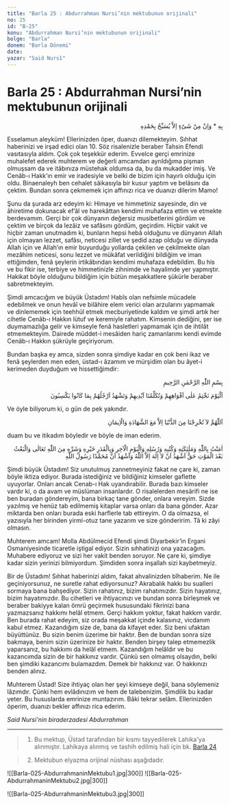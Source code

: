 ```yaml
---
title: "Barla 25 : Abdurrahman Nursi’nin mektubunun orijinali"
no: 25
id: "B-25"
konu: "Abdurrahman Nursi’nin mektubunun orijinali"
bolge: "Barla"
donem: "Barla Dönemi"
date: 
yazar: "Said Nursî"
---
```


# Barla 25 : Abdurrahman Nursi’nin mektubunun orijinali

<p class="arabic" dir="rtl" title="Meal: “O’nunla (Allah’ın adıyla)” * “Hiçbir şey yoktur ki O'nu hamd ile tesbih etmesin” [İsrâ 17:44]">بِهِ * وَاِنْ مِنْ شَىْءٍ اِلاَّ يُسَبِّحُ بِحَمْدِهِ</p>

Esselamun aleyküm! Ellerinizden öper, duanızı dilemekteyim. Sıhhat haberinizi ve irşad edici olan 10. Söz risalenizle beraber Tahsin Efendi vasıtasıyla aldım. Çok çok teşekkür ederim. Evvelce gerçi emrinize muhalefet ederek muhterem ve değerli amcamdan ayrıldığıma pişman olmuşsam da ve itâbınıza müstehak oldumsa da, bu da mukadder imiş. Ve Cenâb-ı Hakk’ın emir ve iradesiyle ve belki de bizim için hayırlı olduğu için oldu. Binaenaleyh ben cehalet sâikasıyla bir kusur yaptım ve belâsını da çektim. Bundan sonra çekmemek için affınızı rica ve duanızı dilerim Mamo!

Şunu da şurada arz edeyim ki: Himaye ve himmetiniz sayesinde, din ve âhiretime dokunacak ef’âl ve harekâttan kendimi muhafaza ettim ve etmekte berdevamım. Gerçi bir çok dünyanın değersiz musibetlerini gördüm ve çektim ve birçok da lezâiz ve safâsını gördüm, geçirdim. Hiçbir vakit ve hiçbir zaman unutmadım ki, bunların hepsi hebâ olduğunu ve dünyanın Allah için olmayan lezzet, safâsı, neticesi zillet ve şedid azap olduğu ve dünyada Allah için ve Allah’ın emir buyurduğu yollarda çekilen ve çekilmekte olan mezâhim neticesi, sonu lezzet ve mükâfat verildiğini bildiğim ve iman ettiğimden, fenâ şeylerin irtikâbından kendimi muhafaza edebildim. Bu his ve bu fikir ise, terbiye ve himmetinizle zihnimde ve hayalimde yer yapmıştır. Hakikat böyle olduğunu bildiğim için bütün meşakkatlere şükürle beraber sabretmekteyim.

Şimdi amcacığım ve büyük Üstadım! Habîs olan nefsimle mücadele edebilmek ve onun hevâî ve bilâhire elem verici olan arzularını yapmamak ve dinlememek için teehhül etmek mecburiyetinde kaldım ve şimdi artık her cihetle Cenâb-ı Hakkın lütuf ve keremiyle rahatım. Kimsenin dediğini, şer ise duymamazlığa gelir ve kimseyle fenâ hasletleri yapmamak için de ihtilât etmemekteyim. Dairede müddet-i mesâiden hariç zamanlarımı kendi evimde Cenâb-ı Hakkın şükrüyle geçiriyorum.

Bundan başka ey amca, sizden sonra şimdiye kadar en çok beni ikaz ve fenâ şeylerden men eden, üstad-ı âzamım ve mürşidim olan bu âyet-i kerimeden duyduğum ve hissettiğimdir:

<p class="arabic" dir="rtl" title="Meal: “Rahman ve Rahîm olan Allah’ın adıyla.”">بِسْمِ اللّٰهِ الرَّحْمٰنِ الرَّحِيمِ</p>

<p class="arabic" dir="rtl" title="Meal: “O gün onların ağızlarını mühürleriz; elleri bize onların yaptıklarını anlatır, ayakları kazandıkları günahlara şahitlik eder.” [Yâsin Sûresi, 36:65]">اَلْيَوْمَ نَخْتِمُ عَلٰى اَفْوَاهِهِمْ وَتُكَلِّمُنَا اَيْدِيهِمْ وَتَشْهَدُ اَرْجُلُهُمْ بِمَا كَانُوا يَكْسِبُونَ</p>

Ve öyle biliyorum ki, o gün de pek yakındır.

<p class="arabic" dir="rtl" title="Meal: “Allah’ım, bizi bu dünyadan şehadetsiz ve imansız çıkarma.”">اَللّٰهُمَّ لاَ تُخْرِجْنَا مِنَ الدُّنْيَا اِلاَّ مَعَ الشَّهَادَةِ وَالْاِيمَانِ</p>

duam bu ve itikadım böyledir ve böyle de iman ederim.

<p class="arabic" dir="rtl" title="Meal: “Allah’a inandım, meleklerine inandım, kitaplarına inandım, peygamberlerine inandım, âhiret gününe inandım, iyiliğin de kötülüğün de Allah tarafından geldiğine inandım, öldükten sonra dirilmenin hak olduğuna inandım. Ben şehâdet ederim ki, Allah’tan başka bir ilâh yoktur, yine ben şehadet ederim ki, Muhammed (a.s.m.) Allah’ın kulu ve peygamberidir.”">اٰمَنْتُ بِاللّٰهِ وَمَلٰئِكَتِهِ وَكُتُبِهِ وَرُسُلِهِ وَالْيَوْمِ الْآخِرِ وَبِالْقَدَرِ خَيْرِهِ وَشَرِّهِ مِنَ اللّٰهِ تَعَالٰى وَالْبَعْثُ بَعْدَ الْمَوْتِ حَقٌّ اَشْهَدُ اَنْ لاَ اِلٰهَ اِلاَّ اللّٰهُ وَاَشْهَدُ اَنَّ مُحَمَّدًا رَسُولُ اللّٰهِ</p>

Şimdi büyük Üstadım! Siz unutulmuş zannetmeyiniz fakat ne çare ki, zaman böyle iktiza ediyor. Burada istediğiniz ve bildiğiniz kimseler gaflette uyuyorlar. Onları ancak Cenab-ı Hak uyandırabilir. Burada bazı kimseler vardır ki, o da avam ve müslüman insanlardır. O risalelerden mesârifi ne ise ben buradan göndereyim, bana birkaç tane gönder, onlara vereyim. Sizde yazılmış ve henüz tab edilmemiş kitaplar varsa onları da bana gönder. Azar miktarda ben onları burada eski harflerle tab ettireyim. O da olmazsa, el yazısıyla her birinden yirmi-otuz tane yazarım ve size gönderirim. Tâ ki zâyi olmasın.

Muhterem amcam! Molla Abdülmecid Efendi şimdi Diyarbekir’in Ergani Osmaniyesinde ticaretle iştigal ediyor. Sizin sıhhatinizi ona yazacağım. Muhabere ediyoruz ve sizi her vakit benden soruyor. Ne çare ki, şimdiye kadar sizin yerinizi bilmiyordum. Şimdiden sonra inşallah sizi kaybetmeyiz.

Bir de Üstadım! Sıhhat haberinizi aldım, fakat ahvalinizden bîhaberim. Ne ile geçiniyorsunuz, ne suretle rahat ediyorsunuz? Akrabalık hakkı bu sualleri sormaya bana bahşediyor. Sizin rahatınız, bizim rahatımızdır. Sizin hayatınız, bizim hayatımızdır. Bu cihetleri ve ihtiyacınızı ve bundan sonra birleşmek ve beraber bakiyye kalan ömrü geçirmek hususundaki fikrinizi bana yazmazsanız hakkımı helâl etmem. Gerçi hakkım yoktur, fakat hakkım vardır. Ben burada rahat edeyim, siz orada meşakkat içinde kalasınız, vicdanım kabul etmez. Kazandığım size de, bana da kifayet eder. Siz beni ufaktan büyüttünüz. Bu sizin benim üzerime bir haktır. Ben de bundan sonra size bakmaya, benim sizin üzerinize bir haktır. Benden birşey talep etmemezlik yaparsanız, bu hakkımı da helâl etmem. Kazandığım helâldır ve bu kazancımda sizin de bir hakkınız vardır. Çünkü sen olmamış olsaydın, belki ben şimdiki kazancımı bulamazdım. Demek bir hakkınız var. O hakkınızı benden alınız.

Muhterem Üstad! Size ihtiyaç olan her şeyi kimseye değil, bana söylemeniz lâzımdır. Çünki hem evlâdınızım ve hem de talebenizim. Şimdilik bu kadar yeter. Bu hususlarda emrinize muntazırım. Bâki tekrar selâm. Ellerinizden öperim, duanızı bekler affınızı rica ederim.

*Said Nursi'nin biraderzadesi*
*Abdurrahman*

***

> 1. Bu mektup, Üstad tarafından bir kısmı tayyedilerek Lahika'ya alınmıştır. Lahikaya alınmış ve tashih edilmiş hali için bk. [Barla 24](B-24.md)

> 2. Mektubun elyazma orijinal nüshası aşağıdadır.
> 
![[Barla-025-AbdurrahmaninMektubu1.jpg|300]]
![[Barla-025-AbdurrahmaninMektubu2.jpg|300]]

> 
![[Barla-025-AbdurrahmaninMektubu3.jpg|300]]

